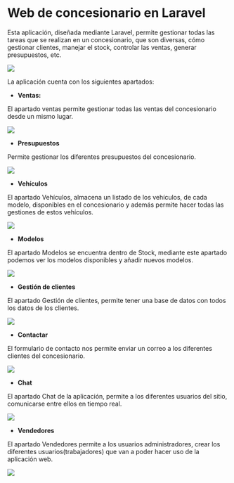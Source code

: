 <h1>Web de concesionario en Laravel</h1>

Esta aplicación, diseñada mediante Laravel, permite gestionar todas las tareas que se realizan en un concesionario, que son diversas, cómo gestionar clientes, manejar el stock, controlar las ventas, generar presupuestos, etc.

<img src="https://i.ibb.co/f8qsffN/Screenshot-2.jpg"/>

La aplicación cuenta con los siguientes apartados:

+ <b>Ventas:</b>

El apartado ventas permite gestionar todas las ventas del concesionario desde un mismo lugar.

<img src="https://i.ibb.co/f8qsffN/Screenshot-2.jpg"/>

+ <b>Presupuestos</b>

Permite gestionar los diferentes presupuestos del concesionario.

<img src="https://i.ibb.co/s3Qdhpj/Screenshot-4.jpg">

+ <b>Vehículos</b>

El apartado Vehículos, almacena un listado de los vehículos, de cada modelo, disponibles en el concesionario y además permite hacer todas las gestiones de estos vehículos.

<img src="https://i.ibb.co/LdbYwj1/Screenshot-5.jpg">

+ <b>Modelos</b>

El apartado Modelos se encuentra dentro de Stock, mediante este apartado podemos ver los modelos disponibles y añadir nuevos modelos.

<img src="https://i.ibb.co/GHKy8V6/Screenshot-6.jpg">

+ <b>Gestión de clientes</b>

El apartado Gestión de clientes, permite tener una base de datos con todos los datos de los clientes.

<img src="https://i.ibb.co/SyN9qkT/Screenshot-7.jpg"/>

+ <b>Contactar</b>

El formulario de contacto nos permite enviar un correo a los diferentes clientes del concesionario.

<img src="https://i.ibb.co/vV01Pg8/Screenshot-8.jpg"/>

+ <b>Chat</b>

El apartado Chat de la aplicación, permite a los diferentes usuarios del sitio, comunicarse entre ellos en tiempo real.

<img src="https://i.ibb.co/5h9D4z5/Screenshot-9.jpg"/>

+ <b>Vendedores</b>

El apartado Vendedores permite a los usuarios administradores, crear los diferentes usuarios(trabajadores) que van a poder hacer uso de la aplicación web.

<img src="https://i.ibb.co/0BbHwbF/Screenshot-10.jpg"/>
